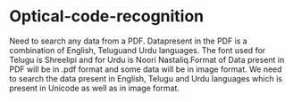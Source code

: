# Optical-code-recognition
Need to search any data from a PDF.  Datapresent in the PDF is a combination of English,  Teluguand Urdu languages. The font used for Telugu is Shreelipi and for Urdu is Noori Nastaliq.Format of Data present in PDF will be in .pdf format and some data will be in image format. We need to search the data present in English, Telugu and Urdu languages which is present in Unicode as well as in image format.

